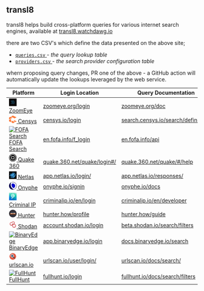 ## transl8

transl8 helps build cross-platform queries for various internet search engines, available at [transl8.watchdawg.io](https://transl8.watchdawg.io)

there are two CSV's which define the data presented on the above site;

- [ `queries.csv` ](https://github.com/joshhighet/transl8/blob/main/queries.csv) - _the query lookup table_
- [ `providers.csv` ](https://github.com/joshhighet/transl8/blob/main/providers.csv) - _the search provider configuration table_

whern proposing query changes, PR one of the above - a GitHub action will automatically update the lookups leveraged by the web service.

| Platform                             | Login Location                             | Query Documentation                               |
|--------------------------------------|--------------------------------------------|---------------------------------------------------|
| [<img src="https://raw.githubusercontent.com/joshhighet/transl8/main/docs/assets/zoomeye.jpg" alt="ZoomEye" width="20" height="20"> ZoomEye](https://www.zoomeye.org)          | [zoomeye.org/login](https://www.zoomeye.org/login)                        | [zoomeye.org/doc](https://www.zoomeye.org/doc?Thechannel=user) |
| [<img src="https://raw.githubusercontent.com/joshhighet/transl8/main/docs/assets/censys.png" alt="Censys" width="20" height="20"> Censys](https://censys.io)            | [censys.io/login](https://censys.io/login)                                | [search.censys.io/search/definitions](https://search.censys.io/search/definitions?resource=hosts) |
| [<img src="https://raw.githubusercontent.com/joshhighet/transl8/main/docs/assets/binaryedge.png" alt="FOFA Search" width="20" height="20"> FOFA Search](https://en.fofa.info)   | [en.fofa.info/f_login](https://en.fofa.info/f_login)                      | [en.fofa.info/api](https://en.fofa.info/api) |
| [<img src="https://raw.githubusercontent.com/joshhighet/transl8/main/docs/assets/unknown.png" alt="Quake 360" width="20" height="20"> Quake 360](https://quake.360.net)       | [quake.360.net/quake/login#/](https://quake.360.net/quake/login#/)        | [quake.360.net/quake/#/help](https://quake.360.net/quake/#/help?id=5eb238f110d2e850d5c6aec8&title=检索关键词) |
| [<img src="https://raw.githubusercontent.com/joshhighet/transl8/main/docs/assets/netlas.png" alt="Netlas" width="20" height="20"> Netlas](https://app.netlas.io)            | [app.netlas.io/login/](https://app.netlas.io/login/)                      | [app.netlas.io/responses/](https://app.netlas.io/responses/) |
| [<img src="https://raw.githubusercontent.com/joshhighet/transl8/main/docs/assets/onyphe.jpg" alt="Onyphe" width="20" height="20"> Onyphe](https://www.onyphe.io)            | [onyphe.io/signin](https://www.onyphe.io/signin)                          | [onyphe.io/docs](https://www.onyphe.io/docs/onyphe-query-language) | 
| [<img src="https://raw.githubusercontent.com/joshhighet/transl8/main/docs/assets/criminalip.png" alt="Criminal IP" width="20" height="20"> Criminal IP](https://www.criminalip.io)   | [criminalip.io/en/login](https://www.criminalip.io/en/mypage/information) | [criminalip.io/en/developer](https://www.criminalip.io/en/developer/filters-and-tags/filters) |
| [<img src="https://raw.githubusercontent.com/joshhighet/transl8/main/docs/assets/hunter.png" alt="Hunter" width="20" height="20"> Hunter](https://hunter.how)            | [hunter.how/profile](https://hunter.how/profile)                          | [hunter.how/guide](https://hunter.how/guide) |
| [<img src="https://raw.githubusercontent.com/joshhighet/transl8/main/docs/assets/shodan.png" alt="Shodan" width="20" height="20"> Shodan](https://account.shodan.io)            | [account.shodan.io/login](https://account.shodan.io/login)                | [beta.shodan.io/search/filters](https://beta.shodan.io/search/filters) |
| [<img src="https://raw.githubusercontent.com/joshhighet/transl8/main/docs/assets/binaryedge.png" alt="BinaryEdge" width="20" height="20"> BinaryEdge](https://app.binaryedge.io)    | [app.binaryedge.io/login](https://app.binaryedge.io/login)                | [docs.binaryedge.io/search](https://docs.binaryedge.io/search/) |
| [<img src="https://raw.githubusercontent.com/joshhighet/transl8/main/docs/assets/urlscan.png" alt="urlscan.io" width="20" height="20"> urlscan.io](https://urlscan.io)       | [urlscan.io/user/login/](https://urlscan.io/user/login)                   | [urlscan.io/docs/search/](https://urlscan.io/docs/search) |
| [<img src="https://raw.githubusercontent.com/joshhighet/transl8/main/docs/assets/fullhunt.jpg" alt="FullHunt" width="20" height="20"> FullHunt](https://fullhunt.io)        | [fullhunt.io/login](https://fullhunt.io/login/)                           | [fullhunt.io/docs/search/filters](https://fullhunt.io/docs/search/filters/) |
